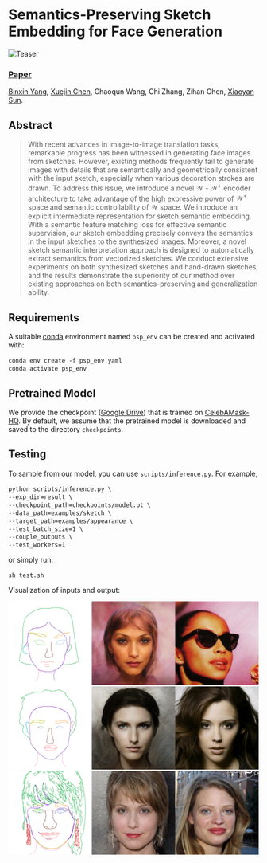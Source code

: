 # Semantics-Preserving Sketch Embedding for Face Generation
![Teaser](figure/teaser_1.jpg)
### [Paper](https://arxiv.org/abs/2211.13015) 
<!-- <br> -->
[Binxin Yang](https://orcid.org/0000-0003-4110-1986), [Xuejin Chen](http://staff.ustc.edu.cn/~xjchen99/), Chaoqun Wang, Chi Zhang, Zihan Chen, [Xiaoyan Sun](http://staff.ustc.edu.cn/~xysun720/).
<!-- <br> -->

## Abstract
>With recent advances in image-to-image translation tasks, remarkable progress has been witnessed in generating face images from sketches. However, existing methods frequently fail to generate images with details that are semantically and geometrically consistent with the input sketch, especially when various decoration strokes are drawn. To address this issue, we introduce a novel $\mathcal{W}$ - $\mathcal{W^+}$ encoder architecture to take advantage of the high expressive power of $\mathcal{W^+}$ space and semantic controllability of $\mathcal{W}$ space. We introduce an explicit intermediate representation for sketch semantic embedding. With a semantic feature matching loss for effective semantic supervision, our sketch embedding precisely conveys the semantics in the input sketches to the synthesized images. Moreover, a novel sketch semantic interpretation approach is designed to automatically extract semantics from vectorized sketches. We conduct extensive experiments on both synthesized sketches and hand-drawn sketches, and the results demonstrate the superiority of our method over existing approaches on both semantics-preserving and generalization ability.
>

## Requirements
A suitable [conda](https://conda.io/) environment named `psp_env` can be created
and activated with:

```
conda env create -f psp_env.yaml
conda activate psp_env
```

## Pretrained Model
We provide the checkpoint ([Google Drive](https://drive.google.com/file/d/1jyoEqZXNfsz-MOlRSimjwG3q8GdeA4AZ/view?usp=share_link)) that is trained on [CelebAMask-HQ](https://github.com/switchablenorms/CelebAMask-HQ). By default, we assume that the pretrained model is downloaded and saved to the directory `checkpoints`.

## Testing

To sample from our model, you can use `scripts/inference.py`. For example, 
```
python scripts/inference.py \
--exp_dir=result \
--checkpoint_path=checkpoints/model.pt \
--data_path=examples/sketch \
--target_path=examples/appearance \
--test_batch_size=1 \
--couple_outputs \
--test_workers=1
```
or simply run:
```
sh test.sh
```
Visualization of inputs and output:

![](figure/1.png)
![](figure/2.png)
![](figure/3.png)
